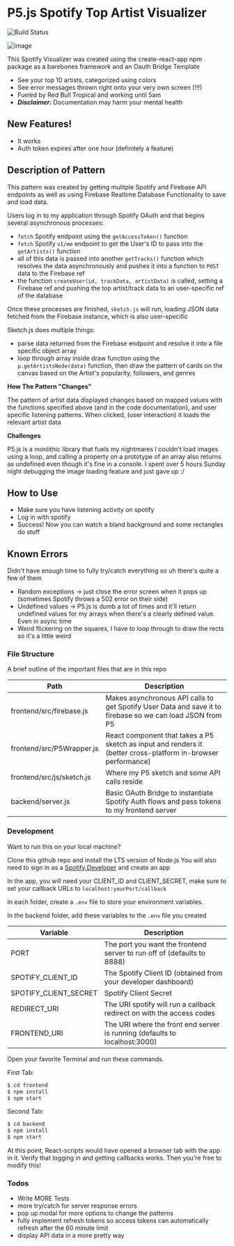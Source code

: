 # P5.js Spotify Top Artist Visualizer

![Build Status](https://travis-ci.org/joemccann/dillinger.svg?branch=master)

![image](https://i.imgur.com/u9AkCYv.png)


This Spotify Visualizer was created using the create-react-app npm package as a barebones framework and an Oauth Bridge Template
  - See your top 10 artists, categorized using colors
  - See error messages thrown right onto your very own screen (!!!)
  - Fueled by Red Bull Tropical and working until 5am
  - ***Disclaimer:*** Documentation may harm your mental health

## New Features!

  - It works
  - Auth token expires after one hour (definitely a feature)


## Description of Pattern 
This pattern was created by getting mulitple Spotify and Firebase API endpoints as well as using Firebase Realtime Database Functionality to save and load data. 

Users log in to my application through Spotify OAuth and that begins several asynchronous processes:
* `fetch` Spotify endpoint using the `getAccessToken()` function 
* `fetch` Spotify `v1/me` endpoint to get the User's ID to pass into the `getArtists()` function
* all of this data is passed into another `getTracks()` function which resolves the data asynchronously and pushes it into a function to `POST` data to the Firebase ref
* the function `createUser(id, trackData, artistData)` is called, setting a Firebase ref and pushing the top artist/track data to an user-specific ref of the database

Once these processes are finished, `sketch.js` will run, loading JSON data fetched from the Firebase instance, which is also user-specific

Sketch.js does multiple things:
* parse data returned from the Firebase endpoint and resolve it into a file specific object array
* loop through array inside draw function using the `p.getArtistsNode(data)` function, then draw the pattern of cards on the canvas based on the Artist's popularity, followers, and genres

**How The Pattern "Changes"**


The pattern of artist data displayed changes based on mapped values with the functions specified above (and in the code documentation), and user specific listening patterns. When clicked, (user interaction) it loads the relevant artist data

**Challenges**


P5.js is a monlithic library that fuels my nightmares
I couldn't load images using a loop, and calling a property on a prototype of an array also returns as undefined even though it's fine in a console. 
I spent over 5 hours Sunday night debugging the image loading feature and just gave up :/

## How to Use
  - Make sure you have listening activity on spotify
  - Log in with spotify
  - Success! Now you can watch a bland background and some rectangles do stuff


## Known Errors

Didn't have enough time to fully try/catch everything so uh there's quite a few of them

* Random exceptions -> just close the error screen when it pops up (sometimes Spotify throws a 502 error on their side)
* Undefined values -> P5.js is dumb a lot of times and it'll return undefined values for my arrays when there's a clearly defined value. Even in async time
* Weird flickering on the squares, I have to loop through to draw the rects so it's a little weird 


### File Structure

A brief outline of the important files that are in this repo

| Path | Description |
| ------ | ------ |
| frontend/src/firebase.js | Makes asynchronous API calls to get Spotify User Data and save it to firebase so we can load JSON from P5 |
| frontend/src/P5Wrapper.js | React component that takes a P5 sketch as input and renders it (better cross-platform in-browser performance) |
| frontend/src/js/sketch.js | Where my P5 sketch and some API calls reside |
| backend/server.js | Basic OAuth Bridge to instantiate Spotify Auth flows and pass tokens to my frontend server |



### Development

Want to run this on your local machine?

Clone this github repo and install the LTS version of Node.js
You will also need to sign in as a [Spotify Developer](https://developer.spotify.com) and create an app 

In the app, you will need your CLIENT_ID and CLIENT_SECRET, make sure to set your callback URLs to ```localhost:yourPort/callback```

In each folder, create a ```.env``` file to store your environment variables. 

In the backend folder, add these variables to the ```.env``` file you created

| Variable | Description |
| ------ | ------ |
| PORT | The port you want the frontend server to run off of (defaults to 8888) |
| SPOTIFY_CLIENT_ID | The Spotify Client ID (obtained from your developer dashboard) |
|SPOTIFY_CLIENT_SECRET| Spotify Client Secret |
|REDIRECT_URI| The URI spotify will run a callback redirect on with the access codes|
|FRONTEND_URI| The URI where the front end server is running (defaults to localhost:3000)

Open your favorite Terminal and run these commands.

First Tab:
```sh
$ cd frontend
$ npm install
$ npm start

```


Second Tab:
```sh
$ cd backend
$ npm install
$ npm start
```
At this point, React-scripts would have opened a browser tab with the app in it. Verify that logging in and getting callbacks works. Then you're free to modify this!



### Todos

 - Write MORE Tests
 - more try/catch for server response errors 
 - pop up modal for more options to change the patterns
 - fully implement refresh tokens so access tokens can automatically refresh after the 60 minute limit
 - display API data in a more pretty way





